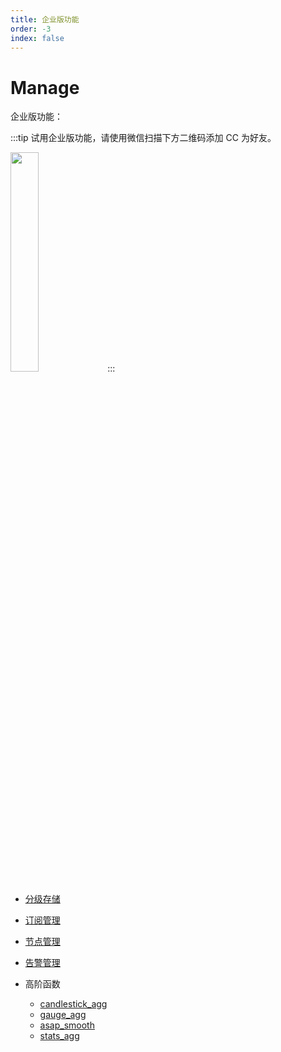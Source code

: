 ```yaml
---
title: 企业版功能
order: -3
index: false
---
```


# Manage

企业版功能：

:::tip
试用企业版功能，请使用微信扫描下方二维码添加 CC 为好友。

<img src="https://dl.cnosdb.com/contact/u.jpg" style="width: 30%;height: 30%">
:::

- [分级存储](../manage/tiered_storage.md)

- [订阅管理](../manage/subscriptions.md)

- [节点管理](../manage/node_manage.md)

- [告警管理](../manage/alarm_manage.md)

- 高阶函数
    * [candlestick_agg](../reference/sql.md#candlestick-agg)
    * [gauge_agg](../reference/sql.md#gauge-agg)
    * [asap_smooth](../reference/sql.md#asap-smooth)
    * [stats_agg](../reference/sql.md#stats-agg)